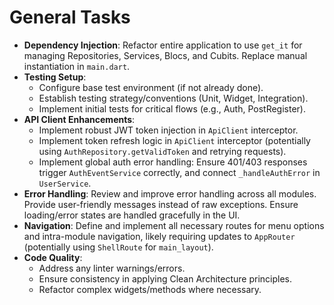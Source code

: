 # General Tasks

- **Dependency Injection**: Refactor entire application to use `get_it` for managing Repositories, Services, Blocs, and Cubits. Replace manual instantiation in `main.dart`.
- **Testing Setup**: 
    - Configure base test environment (if not already done).
    - Establish testing strategy/conventions (Unit, Widget, Integration).
    - Implement initial tests for critical flows (e.g., Auth, PostRegister).
- **API Client Enhancements**:
    - Implement robust JWT token injection in `ApiClient` interceptor.
    - Implement token refresh logic in `ApiClient` interceptor (potentially using `AuthRepository.getValidToken` and retrying requests).
    - Implement global auth error handling: Ensure 401/403 responses trigger `AuthEventService` correctly, and connect `_handleAuthError` in `UserService`.
- **Error Handling**: Review and improve error handling across all modules. Provide user-friendly messages instead of raw exceptions. Ensure loading/error states are handled gracefully in the UI.
- **Navigation**: Define and implement all necessary routes for menu options and intra-module navigation, likely requiring updates to `AppRouter` (potentially using `ShellRoute` for `main_layout`).
- **Code Quality**: 
    - Address any linter warnings/errors.
    - Ensure consistency in applying Clean Architecture principles.
    - Refactor complex widgets/methods where necessary. 